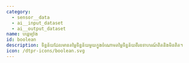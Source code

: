 ```yaml
---
category:
  - sensor__data
  - ai__input_dataset
  - ai__output_dataset
name: បន្លេម្យ៉ាង
id: boolean
description: ទិន្នន័យដែលមានតម្លៃទិន្នន័យមួយក្នុងចំណោមតម្លៃទិន្នន័យពីរឧទាហរណ៍ពិតនិងមិនពិត។
icon: /dtpr-icons/boolean.svg
---
```


